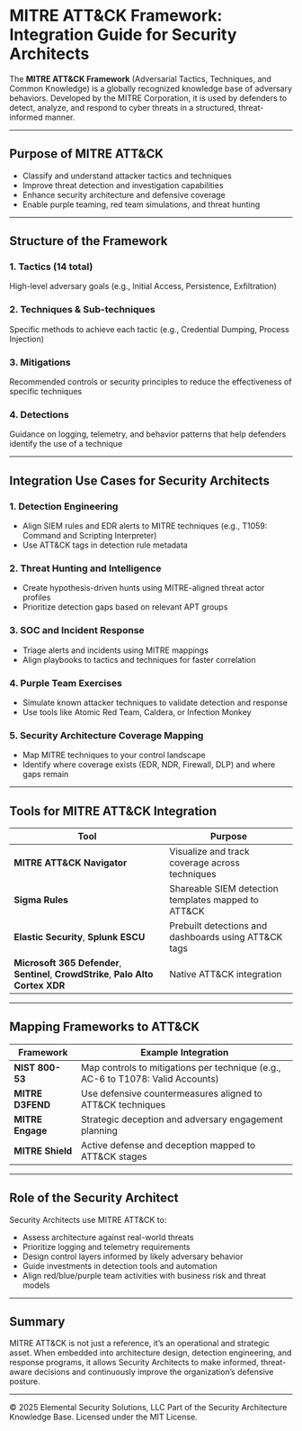 # MITRE ATT&CK Framework: Integration Guide for Security Architects

The **MITRE ATT&CK Framework** (Adversarial Tactics, Techniques, and Common Knowledge) is a globally recognized knowledge base of adversary behaviors. Developed by the MITRE Corporation, it is used by defenders to detect, analyze, and respond to cyber threats in a structured, threat-informed manner.

---

## Purpose of MITRE ATT&CK

- Classify and understand attacker tactics and techniques
- Improve threat detection and investigation capabilities
- Enhance security architecture and defensive coverage
- Enable purple teaming, red team simulations, and threat hunting

---

## Structure of the Framework

### 1. **Tactics** (14 total)
High-level adversary goals (e.g., Initial Access, Persistence, Exfiltration)

### 2. **Techniques & Sub-techniques**
Specific methods to achieve each tactic (e.g., Credential Dumping, Process Injection)

### 3. **Mitigations**
Recommended controls or security principles to reduce the effectiveness of specific techniques

### 4. **Detections**
Guidance on logging, telemetry, and behavior patterns that help defenders identify the use of a technique

---

## Integration Use Cases for Security Architects

### 1. **Detection Engineering**
- Align SIEM rules and EDR alerts to MITRE techniques (e.g., T1059: Command and Scripting Interpreter)
- Use ATT&CK tags in detection rule metadata

### 2. **Threat Hunting and Intelligence**
- Create hypothesis-driven hunts using MITRE-aligned threat actor profiles
- Prioritize detection gaps based on relevant APT groups

### 3. **SOC and Incident Response**
- Triage alerts and incidents using MITRE mappings
- Align playbooks to tactics and techniques for faster correlation

### 4. **Purple Team Exercises**
- Simulate known attacker techniques to validate detection and response
- Use tools like Atomic Red Team, Caldera, or Infection Monkey

### 5. **Security Architecture Coverage Mapping**
- Map MITRE techniques to your control landscape
- Identify where coverage exists (EDR, NDR, Firewall, DLP) and where gaps remain

---

## Tools for MITRE ATT&CK Integration

| Tool | Purpose |
|------|---------|
| **MITRE ATT&CK Navigator** | Visualize and track coverage across techniques |
| **Sigma Rules** | Shareable SIEM detection templates mapped to ATT&CK |
| **Elastic Security**, **Splunk ESCU** | Prebuilt detections and dashboards using ATT&CK tags |
| **Microsoft 365 Defender**, **Sentinel**, **CrowdStrike**, **Palo Alto Cortex XDR** | Native ATT&CK integration |

---

## Mapping Frameworks to ATT&CK

| Framework | Example Integration |
|-----------|----------------------|
| **NIST 800-53** | Map controls to mitigations per technique (e.g., AC-6 to T1078: Valid Accounts) |
| **MITRE D3FEND** | Use defensive countermeasures aligned to ATT&CK techniques |
| **MITRE Engage** | Strategic deception and adversary engagement planning |
| **MITRE Shield** | Active defense and deception mapped to ATT&CK stages |

---

## Role of the Security Architect

Security Architects use MITRE ATT&CK to:
- Assess architecture against real-world threats
- Prioritize logging and telemetry requirements
- Design control layers informed by likely adversary behavior
- Guide investments in detection tools and automation
- Align red/blue/purple team activities with business risk and threat models

---

## Summary

MITRE ATT&CK is not just a reference, it’s an operational and strategic asset. When embedded into architecture design, detection engineering, and response programs, it allows Security Architects to make informed, threat-aware decisions and continuously improve the organization’s defensive posture.

---
© 2025 Elemental Security Solutions, LLC
Part of the Security Architecture Knowledge Base.
Licensed under the MIT License.
